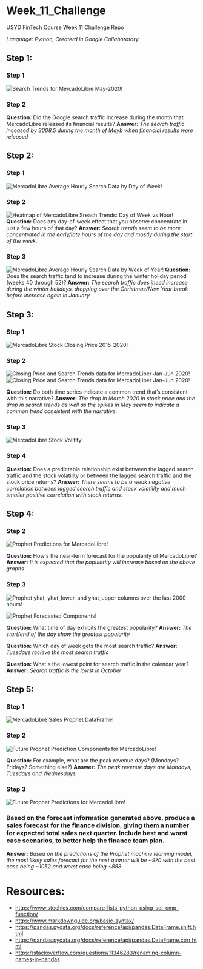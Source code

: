 # Week_11_Challenge
USYD FinTech Course Week 11 Challenge Repo

*Language: Python, Createrd in Google Collaboratory*

## Step 1:  

### Step 1
![Search Trends for MercadoLibre May-2020!](/images/bokeh_plot_search_trends_May_2020.png "Search Trends for MercadoLibre May-2020")

### Step 2
**Question:** Did the Google search traffic increase during the month that MercadoLibre released its financial results?
**Answer:** *The search traffic inceased by 3008.5 during the month of Mayb when financial results were released*

## Step 2:

### Step 1
![MercadoLibre Average Hourly Search Data by Day of Week!](/images/bokeh_plot_hourly_search_by_dow.png)

### Step 2
![Heatmap of MercadoLibre Sreach Trends: Day of Week vs Hour!](/images/bokeh_plot_hourly_dow_heatmap.png)
**Question:** Does any day-of-week effect that you observe concentrate in just a few hours of that day?
**Answer:** *Search trends seem to be more concentrated in the early/late hours of the day and mostly during the start of the week.*

### Step 3
![MercadoLibre Average Hourly Search Data by Week of Year!](/images/bokeh_plot_hourly_search_by_woy.png)
**Question:** Does the search traffic tend to increase during the winter holiday period (weeks 40 through 52)?
**Answer:** *The search traffic does ineed increase during the winter holidays, dropping over the Christmas/New Year break before increase again in January.*

## Step 3:

### Step 1
![MercadoLibre Stock Closing Price 2015-2020!](/images/bokeh_plot_mercado_close.png)

### Step 2
![Closing Price and Search Trends data for MercadoLiber Jan-Jun 2020!](/images/bokeh_plot_search_Jan-Jun_2020.png)
![Closing Price and Search Trends data for MercadoLiber Jan-Jun 2020!](/images/bokeh_plot_close_Jan-Jun_2020.png)

**Question:** Do both time series indicate a common trend that’s consistent with this narrative?
**Answer:** *The drop in March 2020 in stock price and the drop in search trends as well as the spikes in May seem to indicate a common trend consistent with the narrative.*

### Step 3
![MercadoLibre Stock Volitity!](/images/bokeh_plot_stock_volatility.png)

### Step 4
**Question:** Does a predictable relationship exist between the lagged search traffic and the stock volatility or between the lagged search traffic and the stock price returns?
**Answer:** *There seems to be a weak negative correlation between lagged search traffic and stock volatility and much smaller positive correlation with stock returns.*

## Step 4:

### Step 2
![Prophet Predictions for MercadoLibre!](/images/Prophet_Predictions_MercadoLibre.png)

**Question:**  How's the near-term forecast for the popularity of MercadoLibre?
**Answer:** *It is expected that the popularity will increase based on the above graphs*

### Step 3
![Prophet yhat, yhat_lower, and yhat_upper columns over the last 2000 hours!](/images/bokeh_plot_Prophet_yhats.png)

![Prophet Forecasted Components!](/images/Prophet_Components.png)

**Question:** What time of day exhibits the greatest popularity?
**Answer:** *The start/end of the day show the greatest popularity*

**Question:** Which day of week gets the most search traffic? 
**Answer:** *Tuesdays recieve the most search traffic*

**Question:** What's the lowest point for search traffic in the calendar year?
**Answer:** *Search traffic is the lowst in October*

## Step 5:
### Step 1
![MercadoLibre Sales Prophet DataFrame!](/images/bokeh_plot_MercadoLibre_Sales_Prophet_DataFrame.png)

### Step 2
![Future Prophet Prediction Components for MercadoLibre!](/images/Future_Predictions_Components.png)

**Question:** For example, what are the peak revenue days? (Mondays? Fridays? Something else?)
**Answer:** *The peak revenue days are Mondays, Tuesdays and Wednesdays*

### Step 3
![Future Prophet Predictions for MercadoLibre!](/images/Future_Predictions_Plot.png)

### Based on the forecast information generated above, produce a sales forecast for the finance division, giving them a number for expected total sales next quarter. Include best and worst case scenarios, to better help the finance team plan.
**Answer:** *Based on the predictions of the Prophet machine learning model, the most likely sales forecast for the next quarter will be ~970 with the best case being ~1052 and worst case being ~888.*




# Resources:
- https://www.stechies.com/compare-lists-python-using-set-cmp-function/
- https://www.markdownguide.org/basic-syntax/
- https://pandas.pydata.org/docs/reference/api/pandas.DataFrame.shift.html
- https://pandas.pydata.org/docs/reference/api/pandas.DataFrame.corr.html
- https://stackoverflow.com/questions/11346283/renaming-column-names-in-pandas
